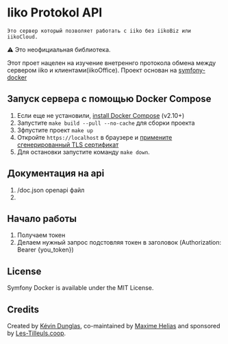 # Iiko Protokol API

    Это сервер который позволяет работать с iiko без iikoBiz или iikoCloud. 

⚠️ Это неофициальная библиотека. 

Этот проет нацелен на изучение внeтреннго протокола обмена  между  сервером iiko  и клиентами(iikoOffice). Проект основан на [symfony-docker](https://github.com/dunglas/symfony-docker)


## Запуск сервера с помощью Docker Compose 

1. Если еще не установили, [install Docker Compose](https://docs.docker.com/compose/install/) (v2.10+)
2. Запустите `make build --pull --no-cache` для сборки проекта 
3. Зфпустите проект `make up` 
4. Откройте `https://localhost` в браузере и  [примените сгенерированный  TLS сертификат](https://stackoverflow.com/a/15076602/1352334)
5. Для остановки  запустите команду `make down`.

## Документация на api 
1. /doc.json  openapi файл 
2. 

## Начало работы
1. Получаем токен 
2. Делаем нужный запрос подстовляя токен в заголовок (Authorization: Bearer {you_token})

## License

Symfony Docker is available under the MIT License.

## Credits

Created by [Kévin Dunglas](https://dunglas.fr), co-maintained by [Maxime Helias](https://twitter.com/maxhelias) and sponsored by [Les-Tilleuls.coop](https://les-tilleuls.coop).
